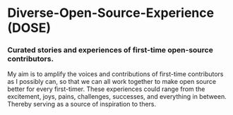# Diverse-Open-Source-Experience (DOSE)
<h3>Curated stories and experiences of first-time open-source contributors.</h3>
<p>My aim is to amplify the voices and contributions of first-time contributors as I possibly can, so that we can all work together to make 
  open source better for every first-timer. These experiences could range from the excitement, joys, pains, challenges, successes, 
  and everything in between. Thereby serving as a source of inspiration to thers.</p>
